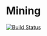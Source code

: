 # Mining

[![Build Status](https://travis-ci.org/adrienbataille/mining.svg?branch=master)](https://travis-ci.org/adrienbataille/mining)

